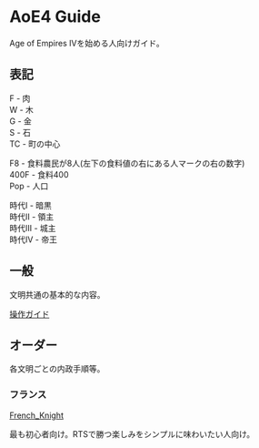 # AoE4 Guide
Age of Empires IVを始める人向けガイド。

## 表記
F - 肉  
W - 木  
G - 金  
S - 石  
TC - 町の中心  

F8 - 食料農民が8人(左下の食料値の右にある人マークの右の数字)  
400F - 食料400  
Pop - 人口  

時代I - 暗黒  
時代II - 領主  
時代III - 城主  
時代IV - 帝王  

## 一般
文明共通の基本的な内容。

[操作ガイド](/operate.md)
## オーダー
各文明ごとの内政手順等。
### フランス
[French_Knight](/french_knight.md)

最も初心者向け。RTSで勝つ楽しみをシンプルに味わいたい人向け。